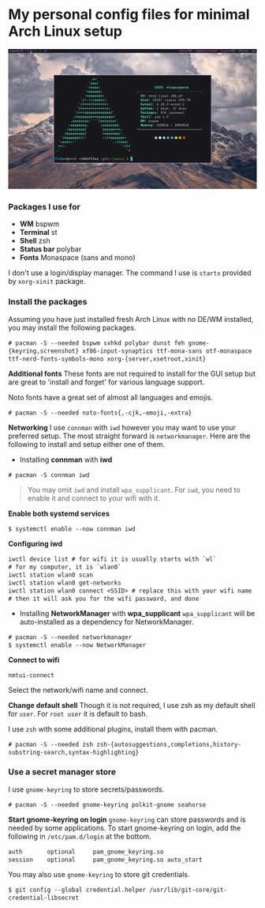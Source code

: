 # My personal config files for minimal Arch Linux setup

![preview image of my home screen with a terminal](./preview.png)

### Packages I use for
- **WM** bspwm
- **Terminal** st
- **Shell** zsh
- **Status bar** polybar
- **Fonts** Monaspace (sans and mono)

I don't use a login/display manager. The command I use is `startx` provided by `xorg-xinit` package.

### Install the packages
Assuming you have just installed fresh Arch Linux with no DE/WM installed, you may install the following packages.

```console
# pacman -S --needed bspwm sxhkd polybar dunst feh gnome-{keyring,screenshot} xf86-input-synaptics ttf-mona-sans otf-monaspace ttf-nerd-fonts-symbols-mono xorg-{server,xsetroot,xinit}
```

**Additional fonts**
These fonts are not required to install for the GUI setup but are great to 'install and forget' for various language support.

Noto fonts have a great set of almost all languages and emojis.

```console
# pacman -S --needed noto-fonts{,-cjk,-emoji,-extra}
```

**Networking**
I use `connman` with `iwd` however you may want to use your preferred setup. The most straight forward is `networkmanager`. Here are the following to install and setup either one of them.

- Installing **connman** with **iwd**

```console
# pacman -S connman iwd
```

> You may omit `iwd` and install `wpa_supplicant`. For `iwd`, you need to enable it and connect to your wifi with it.

**Enable both systemd services**

```console
$ systemctl enable --now connman iwd
```

**Configuring iwd**
```shell
iwctl device list # for wifi it is usually starts with `wl`
# for my computer, it is `wlan0`
iwctl station wlan0 scan
iwctl station wlan0 get-networks
iwctl station wlan0 connect <SSID> # replace this with your wifi name
# then it will ask you for the wifi password, and done
```

- Installing **NetworkManager** with **wpa_supplicant**
`wpa_supplicant` will be auto-installed as a dependency for NetworkManager.

```console
# pacman -S --needed networkmanager
$ systemctl enable --now NetworkManager
```

**Connect to wifi**
```shell
nmtui-connect
```

Select the network/wifi name and connect.

**Change default shell**
Though it is not required, I use zsh as my default shell for `user`. For `root user` it is default to bash.

I use `zsh` with some additional plugins, install them with pacman.

```console
# pacman -S --needed zsh zsh-{autosuggestions,completions,history-substring-search,syntax-highlighting}
```

### Use a secret manager store
I use `gnome-keyring` to store secrets/passwords.

```console
# pacman -S --needed gnome-keyring polkit-gnome seahorse
```

**Start gnome-keyring on login**
`gnome-keyring` can store passwords and is needed by some applications. To start gnome-keyring on login, add the following in `/etc/pam.d/login` at the bottom.

```shell
auth       optional     pam_gnome_keyring.so
session    optional     pam_gnome_keyring.so auto_start
```

You may also use `gnome-keyring` to store git credentials.

```console
$ git config --global credential.helper /usr/lib/git-core/git-credential-libsecret
```

